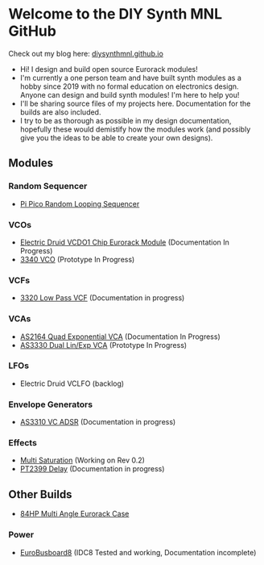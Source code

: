 # Welcome to the DIY Synth MNL GitHub
Check out my blog here: [diysynthmnl.github.io](https://diysynthmnl.github.io)
- Hi! I design and build open source Eurorack modules!
- I'm currently a one person team and have built synth modules as a hobby since 2019 with no formal education on electronics design. Anyone can design and build synth modules! I'm here to help you!
- I'll be sharing source files of my projects here. Documentation for the builds are also included.
- I try to be as thorough as possible in my design documentation, hopefully these would demistify how the modules work (and possibly give you the ideas to be able to create your own designs).

## Modules

### Random Sequencer
- [Pi Pico Random Looping Sequencer](https://github.com/DIYSynthMNL/Pi-Pico-Random-Looping-Sequencer)

### VCOs
- [Electric Druid VCDO1 Chip Eurorack Module](https://github.com/DIYSynthMNL/Eurorack-Electric-Druid-VCDO1) (Documentation In Progress)
- [3340 VCO](https://github.com/DIYSynthMNL/Eurorack-3340-VCO) (Prototype In Progress)

### VCFs
- [3320 Low Pass VCF](https://github.com/DIYSynthMNL/Eurorack-3320-VCF) (Documentation in progress)

### VCAs
- [AS2164 Quad Exponential VCA](https://github.com/DIYSynthMNL/Eurorack-2164-Quad-Exponential-VCA) (Documentation In Progress)
- [AS3330 Dual Lin/Exp VCA](https://github.com/DIYSynthMNL/Eurorack-3330-Dual-Lin-Exp-VCA) (Prototype In Progress)

### LFOs
- Electric Druid VCLFO (backlog)

### Envelope Generators
- [AS3310 VC ADSR](https://github.com/DIYSynthMNL/Eurorack-3310-ADSR) (Documentation in progress)

### Effects
- [Multi Saturation](https://github.com/DIYSynthMNL/Eurorack-Multi-Saturation-Module) (Working on Rev 0.2)
- [PT2399 Delay](https://github.com/DIYSynthMNL/Eurorack-PT2399-Delay) (Documentation in progress)

## Other Builds
- [84HP Multi Angle Eurorack Case](https://github.com/DIYSynthMNL/Multi-Angle-Eurorack-1-Row-Case)
### Power
- [EuroBusboard8](https://github.com/DIYSynthMNL/EuroBusboard) (IDC8 Tested and working, Documentation incomplete)
